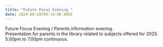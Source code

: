 ```yaml
---
title: "Future Focus Evening "
date: 2024-08-28T09:18:00.000Z
---
```

Future Focus Evening / Parents information evening.  
Presentation for parents in the library related to subjects offered for 2025.  
5.00pm to 7.00pm continuous.

